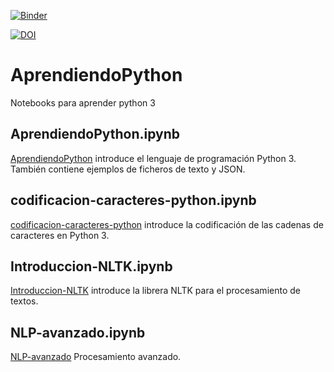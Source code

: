 [![Binder](https://mybinder.org/badge_logo.svg)](https://mybinder.org/v2/gh/hibernator11/AprendiendoPython/master)


[![DOI](https://zenodo.org/badge/254194822.svg)](https://zenodo.org/badge/latestdoi/254194822)


# AprendiendoPython
Notebooks para aprender python 3

## AprendiendoPython.ipynb
[AprendiendoPython](AprendiendoPython.ipynb) introduce el lenguaje de programación Python 3. También contiene ejemplos de ficheros de texto y JSON.

## codificacion-caracteres-python.ipynb
[codificacion-caracteres-python](codificacion-caracteres-python.ipynb) introduce la codificación de las cadenas de caracteres en Python 3.

## Introduccion-NLTK.ipynb
[Introduccion-NLTK](Introduccion-NLTK.ipynb) introduce la librera NLTK para el procesamiento de textos.

## NLP-avanzado.ipynb
[NLP-avanzado](NLP-avanzado.ipynb) Procesamiento avanzado.


